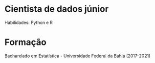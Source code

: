 # Cientista de dados júnior
Habilidades: Python e R
# Formação
Bacharelado em Estatística - Universidade Federal da Bahia (2017-2021)
